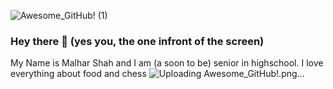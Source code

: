 ![Awesome_GitHub! (1)](https://user-images.githubusercontent.com/41645822/128105434-d426ae2a-7bbc-43c5-b699-869081755908.png)


### Hey there 👋 (yes you, the one infront of the screen)

My Name is Malhar Shah and I am (a soon to be) senior in highschool. I love everything about food and chess ![Uploading Awesome_GitHub!.png…]()


<!--
**malhar2805/malhar2805** is a ✨ _special_ ✨ repository because its `README.md` (this file) appears on your GitHub profile.

Here are some ideas to get you started:

- 🔭 I’m currently working on ...
- 🌱 I’m currently learning ...
- 👯 I’m looking to collaborate on ...
- 🤔 I’m looking for help with ...
- 💬 Ask me about ...
- 📫 How to reach me: ...
- 😄 Pronouns: ...
- ⚡ Fun fact: ...
-->
